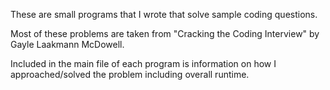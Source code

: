These are small programs that I wrote that solve sample coding questions. 

Most of these problems are taken from "Cracking the Coding Interview" by Gayle Laakmann McDowell.

Included in the main file of each program is information on how I approached/solved the problem including overall runtime.
